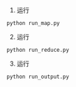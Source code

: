1. 运行
```console
python run_map.py
```
2. 运行
```console
python run_reduce.py
```
3. 运行
```console
python run_output.py
```